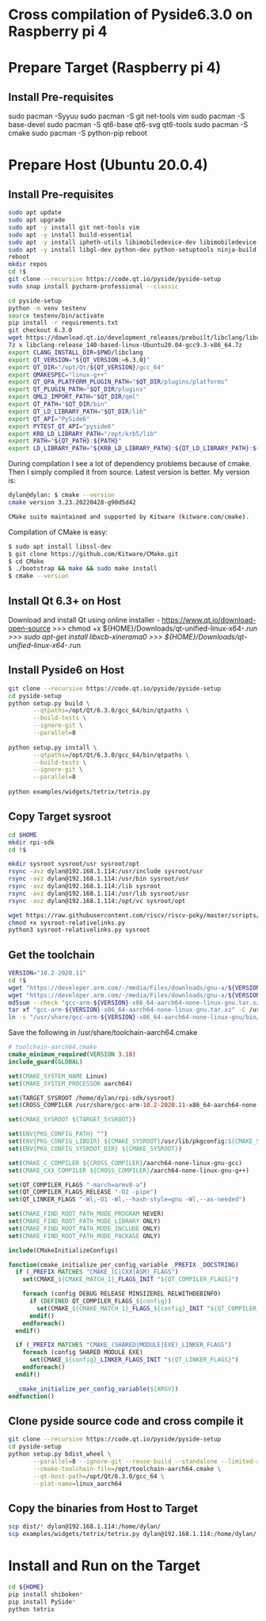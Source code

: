# Cross compilation of Pyside6.3.0 on Raspberry pi 4

# Prepare Target (Raspberry pi 4)

## Install Pre-requisites

sudo pacman -Syyuu
sudo pacman -S git net-tools vim
sudo pacman -S base-devel
sudo pacman -S qt6-base qt6-svg qt6-tools
sudo pacman -S cmake
sudo pacman -S python-pip
reboot

##

# Prepare Host (Ubuntu 20.0.4)

## Install Pre-requisites

```bash
sudo apt update
sudo apt upgrade
sudo apt -y install git net-tools vim 
sudo apt -y install build-essential
sudo apt -y install ipheth-utils libimobiledevice-dev libimobiledevice-utils
sudo apt -y install libgl-dev python-dev python-setuptools ninja-build
reboot
mkdir repos
cd !$
git clone --recursive https://code.qt.io/pyside/pyside-setup
sudo snap install pycharm-professional --classic

cd pyside-setup
python -m venv testenv
source testenv/bin/activate
pip install -r requirements.txt
git checkout 6.3.0
wget https://download.qt.io/development_releases/prebuilt/libclang/libclang-release_140-based-linux-Ubuntu20.04-gcc9.3-x86_64.7z
7z x libclang-release_140-based-linux-Ubuntu20.04-gcc9.3-x86_64.7z
export CLANG_INSTALL_DIR=$PWD/libclang
export QT_VERSION="${QT_VERSION:=6.3.0}"
export QT_DIR="/opt/Qt/${QT_VERSION}/gcc_64"
export QMAKESPEC="linux-g++"
export QT_QPA_PLATFORM_PLUGIN_PATH="$QT_DIR/plugins/platforms"
export QT_PLUGIN_PATH="$QT_DIR/plugins"
export QML2_IMPORT_PATH="$QT_DIR/qml"
export QT_PATH="$QT_DIR/bin"
export QT_LD_LIBRARY_PATH="$QT_DIR/lib"
export QT_API="PySide6"
export PYTEST_QT_API="pyside6"
export KRB_LD_LIBRARY_PATH="/opt/krb5/lib"
export PATH="${QT_PATH}:${PATH}"
export LD_LIBRARY_PATH="${KRB_LD_LIBRARY_PATH}:${QT_LD_LIBRARY_PATH}:${LD_LIBRARY_PATH}"
```

During compilation I see a lot of dependency problems because of cmake. Then I simply compiled it from source.
Latest version is better. My version is:
```bash
dylan@dylan: $ cmake --version
cmake version 3.23.20220428-g90d5d42

CMake suite maintained and supported by Kitware (kitware.com/cmake).
```
Compilation of CMake is easy:
```bash
$ sudo apt install libssl-dev
$ git clone https://github.com/Kitware/CMake.git
$ cd CMake
$ ./bootstrap && make && sudo make install
$ cmake --version
```


## Install Qt 6.3+ on Host

Download and install Qt using online installer
    - https://www.qt.io/download-open-source
    >>> chmod +x ${HOME}/Downloads/qt-unified-linux-x64-*.run
    >>> sudo apt-get install libxcb-xinerama0
    >>> ${HOME}/Downloads/qt-unified-linux-x64-*.run

## Install Pyside6 on Host

```bash
git clone --recursive https://code.qt.io/pyside/pyside-setup
cd pyside-setup
python setup.py build \
       --qtpaths=/opt/Qt/6.3.0/gcc_64/bin/qtpaths \
       --build-tests \
       --ignore-git \
       --parallel=8
       
python setup.py install \
       --qtpaths=/opt/Qt/6.3.0/gcc_64/bin/qtpaths \
       --build-tests \
       --ignore-git \
       --parallel=8
       
python examples/widgets/tetrix/tetrix.py
```

## Copy Target sysroot

```bash
cd $HOME
mkdir rpi-sdk 
cd !$

mkdir sysroot sysroot/usr sysroot/opt
rsync -avz dylan@192.168.1.114:/usr/include sysroot/usr
rsync -avz dylan@192.168.1.114:/usr/bin sysroot/usr
rsync -avz dylan@192.168.1.114:/lib sysroot
rsync -avz dylan@192.168.1.114:/usr/lib sysroot/usr
rsync -avz dylan@192.168.1.114:/opt/vc sysroot/opt

wget https://raw.githubusercontent.com/riscv/riscv-poky/master/scripts/sysroot-relativelinks.py
chmod +x sysroot-relativelinks.py 
python3 sysroot-relativelinks.py sysroot
```

## Get the toolchain

```bash
VERSION="10.2-2020.11"
cd !$
wget "https://developer.arm.com/-/media/Files/downloads/gnu-a/${VERSION}/binrel/gcc-arm-${VERSION}-x86_64-aarch64-none-linux-gnu.tar.xz"
wget "https://developer.arm.com/-/media/Files/downloads/gnu-a/${VERSION}/binrel/gcc-arm-${VERSION}-x86_64-aarch64-none-linux-gnu.tar.xz.asc"
md5sum --check "gcc-arm-${VERSION}-x86_64-aarch64-none-linux-gnu.tar.xz.asc"
tar xf "gcc-arm-${VERSION}-x86_64-aarch64-none-linux-gnu.tar.xz" -C /usr/share/
ln -s "/usr/share/gcc-arm-${VERSION}-x86_64-aarch64-none-linux-gnu/bin/"* /usr/bin/
```

Save the following in /usr/share/toolchain-aarch64.cmake
```cmake
# toolchain-aarch64.cmake
cmake_minimum_required(VERSION 3.18)
include_guard(GLOBAL)

set(CMAKE_SYSTEM_NAME Linux)
set(CMAKE_SYSTEM_PROCESSOR aarch64)

set(TARGET_SYSROOT /home/dylan/rpi-sdk/sysroot)
set(CROSS_COMPILER /usr/share/gcc-arm-10.2-2020.11-x86_64-aarch64-none-linux-gnu/bin/aarch64-none-linux-gnu)

set(CMAKE_SYSROOT ${TARGET_SYSROOT})

set(ENV{PKG_CONFIG_PATH} "")
set(ENV{PKG_CONFIG_LIBDIR} ${CMAKE_SYSROOT}/usr/lib/pkgconfig:${CMAKE_SYSROOT}/usr/share/pkgconfig)
set(ENV{PKG_CONFIG_SYSROOT_DIR} ${CMAKE_SYSROOT})

set(CMAKE_C_COMPILER ${CROSS_COMPILER}/aarch64-none-linux-gnu-gcc)
set(CMAKE_CXX_COMPILER ${CROSS_COMPILER}/aarch64-none-linux-gnu-g++)

set(QT_COMPILER_FLAGS "-march=armv8-a")
set(QT_COMPILER_FLAGS_RELEASE "-O2 -pipe")
set(QT_LINKER_FLAGS "-Wl,-O1 -Wl,--hash-style=gnu -Wl,--as-needed")

set(CMAKE_FIND_ROOT_PATH_MODE_PROGRAM NEVER)
set(CMAKE_FIND_ROOT_PATH_MODE_LIBRARY ONLY)
set(CMAKE_FIND_ROOT_PATH_MODE_INCLUDE ONLY)
set(CMAKE_FIND_ROOT_PATH_MODE_PACKAGE ONLY)

include(CMakeInitializeConfigs)

function(cmake_initialize_per_config_variable _PREFIX _DOCSTRING)
  if (_PREFIX MATCHES "CMAKE_(C|CXX|ASM)_FLAGS")
    set(CMAKE_${CMAKE_MATCH_1}_FLAGS_INIT "${QT_COMPILER_FLAGS}")

    foreach (config DEBUG RELEASE MINSIZEREL RELWITHDEBINFO)
      if (DEFINED QT_COMPILER_FLAGS_${config})
        set(CMAKE_${CMAKE_MATCH_1}_FLAGS_${config}_INIT "${QT_COMPILER_FLAGS_${config}}")
      endif()
    endforeach()
  endif()

  if (_PREFIX MATCHES "CMAKE_(SHARED|MODULE|EXE)_LINKER_FLAGS")
    foreach (config SHARED MODULE EXE)
      set(CMAKE_${config}_LINKER_FLAGS_INIT "${QT_LINKER_FLAGS}")
    endforeach()
  endif()

  _cmake_initialize_per_config_variable(${ARGV})
endfunction()
```


## Clone pyside source code and cross compile it

```bash
git clone --recursive https://code.qt.io/pyside/pyside-setup
cd pyside-setup
python setup.py bdist_wheel \
       --parallel=8 --ignore-git --reuse-build --standalone --limited-api=yes \
       --cmake-toolchain-file=/opt/toolchain-aarch64.cmake \
       --qt-host-path=/opt/Qt/6.3.0/gcc_64 \
       --plat-name=linux_aarch64
```

## Copy the binaries from Host to Target

```bash
scp dist/* dylan@192.168.1.114:/home/dylan/
scp examples/widgets/tetrix/tetrix.py dylan@192.168.1.114:/home/dylan/
```

# Install and Run on the Target

```bash
cd ${HOME}
pip install shiboken*
pip install PySide*
python tetrix
```






